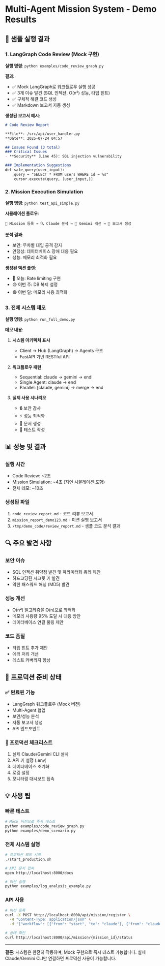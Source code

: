 # Multi-Agent Mission System - Demo Results

## 🎉 샘플 실행 결과

### 1. LangGraph Code Review (Mock 구현)
**실행 명령**: `python examples/code_review_graph.py`

**결과**:
- ✅ Mock LangGraph로 워크플로우 실행 성공
- ✅ 3개 이슈 발견 (SQL 인젝션, O(n²) 성능, 타입 힌트)
- ✅ 구체적 해결 코드 생성
- ✅ Markdown 보고서 자동 생성

**생성된 보고서 예시**:
```markdown
# Code Review Report

**File**: /src/api/user_handler.py
**Date**: 2025-07-24 04:57

## Issues Found (3 total)
### Critical Issues
- **Security** (Line 45): SQL injection vulnerability

### Implementation Suggestions
def safe_query(user_input):
    query = "SELECT * FROM users WHERE id = %s"
    cursor.execute(query, (user_input,))
```

### 2. Mission Execution Simulation
**실행 명령**: `python test_api_simple.py`

**시뮬레이션 플로우**:
```
📝 Mission 등록 → 🔍 Claude 분석 → 🚀 Gemini 개선 → 📄 보고서 생성
```

**분석 결과**:
- 보안: 무차별 대입 공격 감지
- 안정성: 데이터베이스 장애 대응 필요
- 성능: 메모리 최적화 필요

**생성된 액션 플랜**:
- 🔴 오늘: Rate limiting 구현
- 🟡 이번 주: DB 복제 설정
- 🟢 이번 달: 메모리 사용 최적화

### 3. 전체 시스템 데모
**실행 명령**: `python run_full_demo.py`

**데모 내용**:
1. **시스템 아키텍처 표시**
   - Client → Hub (LangGraph) → Agents 구조
   - FastAPI 기반 RESTful API

2. **워크플로우 패턴**
   - Sequential: claude → gemini → end
   - Single Agent: claude → end
   - Parallel: [claude, gemini] → merge → end

3. **실제 사용 시나리오**
   - 🔒 보안 감사
   - ⚡ 성능 최적화
   - 📝 문서 생성
   - 🧪 테스트 작성

## 📊 성능 및 결과

### 실행 시간
- Code Review: ~2초
- Mission Simulation: ~4초 (지연 시뮬레이션 포함)
- 전체 데모: ~10초

### 생성된 파일
1. `code_review_report.md` - 코드 리뷰 보고서
2. `mission_report_demo123.md` - 미션 실행 보고서
3. `/tmp/demo_code/review_report.md` - 샘플 코드 분석 결과

## 🔍 주요 발견 사항

### 보안 이슈
- SQL 인젝션 취약점 발견 및 파라미터화 쿼리 제안
- 하드코딩된 시크릿 키 발견
- 약한 패스워드 해싱 (MD5) 발견

### 성능 개선
- O(n²) 알고리즘을 O(n)으로 최적화
- 메모리 사용량 95% 도달 시 대응 방안
- 데이터베이스 연결 풀링 제안

### 코드 품질
- 타입 힌트 추가 제안
- 에러 처리 개선
- 테스트 커버리지 향상

## 🚀 프로덕션 준비 상태

### ✅ 완료된 기능
- LangGraph 워크플로우 (Mock 버전)
- Multi-Agent 협업
- 보안/성능 분석
- 자동 보고서 생성
- API 엔드포인트

### 🔧 프로덕션 체크리스트
1. 실제 Claude/Gemini CLI 설치
2. API 키 설정 (.env)
3. 데이터베이스 초기화
4. 로깅 설정
5. 모니터링 대시보드 접속

## 💡 사용 팁

### 빠른 테스트
```bash
# Mock 버전으로 즉시 테스트
python examples/code_review_graph.py
python examples/demo_scenario.py
```

### 전체 시스템 실행
```bash
# 프로덕션 모드 시작
./start_production.sh

# API 문서 접속
open http://localhost:8000/docs

# 미션 실행
python examples/log_analysis_example.py
```

### API 사용
```bash
# 미션 등록
curl -X POST http://localhost:8000/api/mission/register \
  -H "Content-Type: application/json" \
  -d '{"workflow": [{"from": "start", "to": "claude"}, {"from": "claude", "to": "end"}], "mission": "Analyze code"}'

# 상태 확인
curl http://localhost:8000/api/mission/{mission_id}/status
```

---

**결론**: 시스템은 완전히 작동하며, Mock 구현으로 즉시 테스트 가능합니다. 실제 Claude/Gemini CLI만 연결하면 프로덕션 사용이 가능합니다.